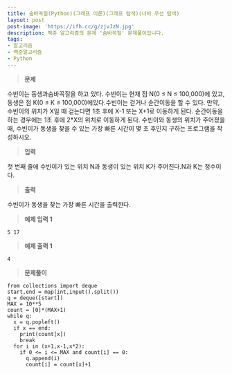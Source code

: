 ```yaml
---
title: 숨바꼭질(Python)(그래프 이론)(그래프 탐색)(너비 우선 탐색)
layout: post
post-image: 'https://ifh.cc/g/zjvJzN.jpg'
description: 백준 알고리즘의 문제 '숨바꼭질' 문제풀이입니다.
tags:
- 알고리즘
- 백준알고리즘
- Python
---
```



>**문제**

수빈이는 동생과숨바꼭질을 하고 있다. 수빈이는 현재 점 N(0 ≤ N ≤ 100,000)에 있고, 동생은 점 K(0 ≤ K ≤ 100,000)에있다.수빈이는 걷거나 순간이동을 할 수 있다. 만약, 수빈이의 위치가 X일 때 걷는다면 1초 후에 X-1 또는 X+1로 이동하게 된다. 순간이동을 하는 경우에는 1초 후에 2*X의 위치로 이동하게 된다.
수빈이와 동생의 위치가 주어졌을 때, 수빈이가 동생을 찾을 수 있는 가장 빠른 시간이 몇 초 후인지 구하는 프로그램을 작성하시오.

>**입력**

첫 번째 줄에 수빈이가 있는 위치 N과 동생이 있는 위치 K가 주어진다.N과 K는 정수이다.

>**출력**

수빈이가 동생을 찾는 가장 빠른 시간을 출력한다.

>**예제 입력 1**

	5 17

>**예제 출력 1**

	4

>**문제풀이**

	from collections import deque
	start,end = map(int,input().split())
	q = deque([start])
	MAX = 10**5
	count = [0]*(MAX+1)
	while q:
	  x = q.popleft()
	  if x == end:
	    print(count[x])
	    break
	  for i in (x+1,x-1,x*2):
	    if 0 <= i <= MAX and count[i] == 0:
	      q.append(i)
	      count[i] = count[x]+1
